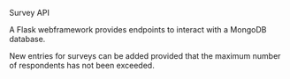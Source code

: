 Survey API

A Flask webframework provides endpoints to interact with a MongoDB database.

New entries for surveys can be added provided that the maximum number of respondents has not been exceeded.
